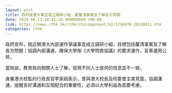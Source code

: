 ```yaml
---
layout: post
title: 政府就港大事宜成立調研小組　冀釐清事實及了解各方問題
date: 2024-06-11 18:41:28.000000000 +08:00
link: https://news.rthk.hk/rthk/ch/component/k2/1756976-20240611.htm
categories: rthk
---
```


政府宣布，就近期港大內部運作爭議事宜成立調研小組，目標包括釐清事實及了解各方問題；協調內部溝通，確保大學按《大學問責協議》的要求運作，妥善運用公帑。

當局說，教育局向相關人士了解，發現不同人士提供的信息並不一致。

身兼港大校監的行政長官李家超表示，曾與港大校長及校委會主席見面，協調溝通，提醒良好溝通和互相配合的重要性，必須以大學利益為首要考慮。
